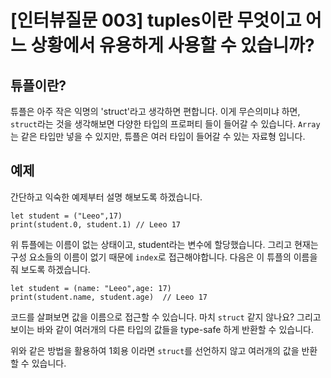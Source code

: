 # [인터뷰질문 003] tuples이란 무엇이고 어느 상황에서 유용하게 사용할 수 있습니까?

## 튜플이란?
튜플은 아주 작은 익명의 'struct'라고 생각하면 편합니다. 이게 무슨의미냐 하면, `struct`라는 것을 생각해보면 다양한 타입의 프로퍼티 들이 들어갈 수 있습니다. `Array`는 같은 타입만 넣을 수 있지만, 튜플은 여러 타입이 들어갈 수 있는 자료형 입니다.


## 예제
간단하고 익숙한 예제부터 설명 해보도록 하겠습니다.

```
let student = ("Leeo",17)
print(student.0, student.1) // Leeo 17
```

위 튜플에는 이름이 없는 상태이고, student라는 변수에 할당했습니다. 그리고 현재는 구성 요소들의 이름이 없기 때문에 `index`로 접근해야합니다. 다음은 이 튜플의 이름을 줘 보도록 하겠습니다.

```
let student = (name: "Leeo",age: 17)
print(student.name, student.age)  // Leeo 17
```

코드를 살펴보면 값을 이름으로 접근할 수 있습니다. 마치 `struct` 같지 않나요?
그리고 보이는 바와 같이 여러개의 다른 타입의 값들을 type-safe 하게 반환할 수 있습니다.

위와 같은 방법을 활용하여 1회용 이라면 `struct`를 선언하지 않고 여러개의 값을 반환할 수 있습니다.

